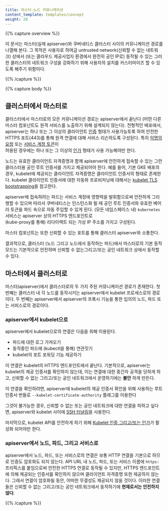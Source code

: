 ```yaml
---
title: 마스터-노드 커뮤니케이션
content_template: templates/concept
weight: 20
---
```


{{% capture overview %}}

이 문서는 마스터(실제 apiserver)와 쿠버네티스 클러스터 사이의 커뮤니케이션 경로를 나열해 본다.
그 목적은 사용자로 하여금 untrusted network(신뢰할 수 없는 네트워크) 상에서
(또는 클라우드 제공사업자 환경에서 완전히 공인 IP로) 동작될 수 있는
그러한 클러스터의 네트워크 구성을 강화하기 위해 사용자의 설치를 커스터마이즈 할 수 있도록 해주기 위함이다.

{{% /capture %}}


{{% capture body %}}

## 클러스터에서 마스터로

클러스터에서 마스터로의 모든 커뮤니케이션 경로는 apiserver에서 끝난다
(어떤 다른 마스터 컴포넌트도 원격 서비스를 노출하기 위해 설계되지 않는다).
전형적인 배포에서, apiserver는 하나 또는 그 이상의 클라이언트 [인증](/docs/reference/access-authn-authz/authentication/) 형태가
사용가능토록 하여 안전한 HTTPS 포트(443)를 통해 원격 연결에 대해 서비스 리슨하도록 구성된다.
특히 [익명의 요청](/docs/reference/access-authn-authz/authentication/#anonymous-requests)
또는 [서비스 계정 토큰](/docs/reference/access-authn-authz/authentication/#service-account-tokens)이   
허용된 경우에는 하나 또는 그 이상의 [인가](/docs/reference/access-authn-authz/authorization/) 형태가 사용 가능해야만 한다.

노드는 유효한 클라이언트 자격증명과 함께 apiserver에 안전하게 접속할 수 있는
그런 클러스터용 공인 루트 인증서를 가지고 제공되어야 한다.
예를 들어, 기본 GKE 배포의 경우, kubelet에 제공되는 클라이언트 자격증명은
클라이언트 인증서의 형태로 존재한다. kubelet 클라이언트 인증서에 대한 자동화 프로비저닝에 대해서는
[kubelet TLS bootstrapping](/docs/reference/command-line-tools-reference/kubelet-tls-bootstrapping/)을 참고한다.

apiserver에 접속하려는 파드는 서비스 계정에 영향력을 발휘함으로써 안전하게
그리 행할 수 있으며 따라서 쿠버네티스는 인스턴스화 될 때 공인 루트 인증서와
유효한 베어러 토큰을 파드 속으로 자동 주입할 수 있게 된다.
(모든 네임스페이스 내) `kubernetes` 서비스는 apiserver 상의 HTTPS 엔드포인트로  
(kube-proxy를 통해) 리다이렉트 되는 가상 IP 주소를 가지고 구성된다.

마스터 컴포넌트는 또한 신뢰할 수 있는 포트를 통해 클러스터 apiserver와 소통한다.

결과적으로, 클러스터 (노드 그리고 노드에서 동작하는 파드)에서
마스터로의 기본 동작 모드는 기본적으로 안전하며
신뢰할 수 없는그리고/또는 공인 네트워크 상에서 동작할 수 있다.

## 마스터에서 클러스터로

마스터(apiserver)에서 클러스터로의 두 가지 주된 커뮤니케이션 경로가 존재한다.
첫 번째는 클러스터 내 각 노드를 동작시키는 apiserver에서 kubelet 프로세스로의
경로이다. 두 번째는 apiserver에서 apiserver의 프록시 기능을 통한 임의의 노드,
파드 또는 서비스로의 경로이다.

### apiserver에서 kubelet으로

apiserver에서 kubelet으로의 연결은 다음을 위해 이용된다.

  * 파드에 대한 로그 가져오기
  * 동작중인 파드에 (kubectl을 통해) 연관짓기
  * kubelet의 포트 포워딩 기능 제공하기

이 연결은 kubelet의 HTTPS 엔드포인트에서 끝난다. 기본적으로,
apiserver는 kubelet의 제공 인증서를 확인하지 않는데,
이는 연결에 대한 중간자 공격을 당하게 하고, 신뢰할 수 없는
그리고/또는 공인 네트워크에서 운영하기에는 **불안** 하게 만든다.  

이 연결을 확인하려면, apiserver에 kubelet의 제공 인증서 확인을 위해 사용하는
루트 인증서 번들로 `--kubelet-certificate-authority` 플래그를 이용한다

그것이 불가능한 경우, 신뢰할 수 없는 또는 공인 네트워크에 대한 연결을 피하고 싶다면,
apiserver와 kubelet 사이에 [SSH 터널링](/docs/tasks/access-application-cluster/port-forward-access-application-cluster/)을
사용한다.

마지막으로, kubelet API를 안전하게 하기 위해
[Kubelet 인증 그리고/또는 인가](/docs/admin/kubelet-authentication-authorization/)가 활성화 되어야만 한다.

### apiserver에서 노드, 파드, 그리고 서비스로

apiserver에서 노드, 파드, 또는 서비스로의 연결은 보통 HTTP 연결을
기본으로 하므로 인증도 암호화도 되지 않는다. API URL 내 노드, 파드, 또는 서비스 이름에
`https:` 프리픽스를 붙임으로써 안전한 HTTPS 연결로 동작될 수 있지만,
HTTPS 엔드포인트에 의해 제공되는 인증서를 확인하지 않으며
클라이언트 자격증명 또한 제공하지 않는다.
그래서 연결이 암호화될 동안, 어떠한 무결성도 제공되지 않을 것이다.
이러한 연결들은 신뢰할 수 없는 그리고/또는 공인 네트워크에서 동작하기에
**현재로서는 안전하지 않다**.

{{% /capture %}}
